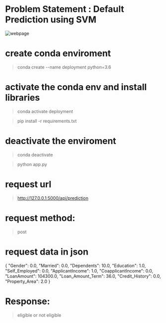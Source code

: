 # Problem Statement : Default Prediction using SVM


![webpage](/static/webpage.png?raw=True "Title") 

# create conda enviroment
> conda create --name deployment python=3.6

# activate the conda env and install libraries 
> conda activate deployment

> pip install -r requirements.txt 

# deactivate the enviroment
> conda deactivate 

> python app.py


# request url 
> http://127.0.0.1:5000/api/prediction

# request method: 
> post 


# request data in json 

{
    "Gender": 0.0,
    "Married": 0.0,
    "Dependents": 10.0,
    "Education": 1.0,
    "Self_Employed": 0.0,
    "ApplicantIncome": 1.0,
    "CoapplicantIncome": 0.0,
    "LoanAmount": 104300.0,
    "Loan_Amount_Term": 36.0,
    "Credit_History": 0.0,
    "Property_Area": 2.0
}

# Response:

> eligible or not eligible
